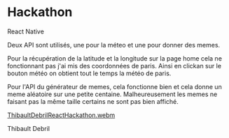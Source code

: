 # Hackathon

React Native


Deux API sont utilisés, une pour la méteo et une pour donner des memes.

Pour la récupération de la latitude et la longitude sur la page home cela ne fonctionnant pas j'ai mis des coordonnées de paris. Ainsi en clickan sur le bouton météo on obtient tout le temps la météo de paris.

Pour l'API du générateur de memes, cela fonctionne bien et cela donne un meme aléatoire sur une petite centaine. Malheureusement les memes ne faisant pas la même taille certains ne sont pas bien affiché.

[ThibaultDebrilReactHackathon.webm](https://user-images.githubusercontent.com/112929050/218333712-47628c45-a3d7-4a47-82ee-9a7017935b67.webm)


Thibault Debril
